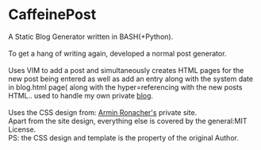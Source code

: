CaffeinePost
=========

A Static Blog Generator written in BASH(+Python).<br><br>
To get a hang of writing again, developed a normal post generator.<br><br>
Uses VIM to add a post and simultaneously creates HTML pages for the new post being entered as well as add an entry along with the system date in blog.html page( along with the hyper=referencing with the new posts HTML..
used to handle my own private <a href="http://ankitvad.github.io/blog/blog.html">blog</a>.<br><br>
Uses the CSS design from: <a href="http://lucumr.pocoo.org/">Armin Ronacher's</a> private site.<br>
Apart from the site design, everything else is covered by the general:MIT License.<br>
PS: the CSS design and template is the property of the original Author.